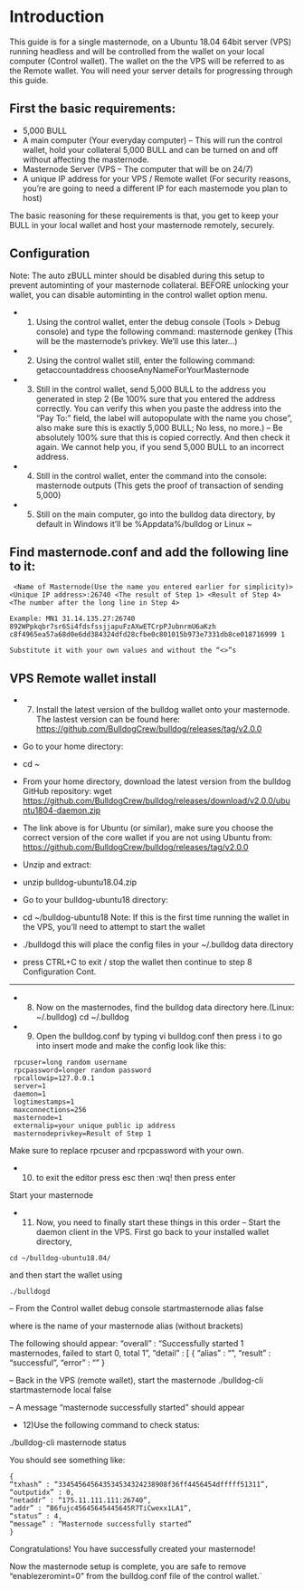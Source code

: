 Introduction
=======================
This guide is for a single masternode, on a Ubuntu 18.04 64bit server (VPS) running headless and will be controlled from the wallet on your local computer (Control wallet). The wallet on the the VPS will be referred to as the Remote wallet.
You will need your server details for progressing through this guide.

First the basic requirements:
------------------------
* 5,000 BULL
* A main computer (Your everyday computer) – This will run the control wallet, hold your collateral 5,000 BULL and can be turned on and off without affecting the masternode.
* Masternode Server (VPS – The computer that will be on 24/7)
* A unique IP address for your VPS / Remote wallet
(For security reasons, you’re are going to need a different IP for each masternode you plan to host)

The basic reasoning for these requirements is that, you get to keep your BULL in your local wallet and host your masternode remotely, securely.

Configuration
------------------------

Note: The auto zBULL minter should be disabled during this setup to prevent autominting of your masternode collateral. BEFORE unlocking your wallet, you can disable autominting in the control wallet option menu.

* 1) Using the control wallet, enter the debug console (Tools > Debug console) and type the following command:
masternode genkey (This will be the masternode’s privkey. We’ll use this later…)

* 2) Using the control wallet still, enter the following command:
getaccountaddress chooseAnyNameForYourMasternode

* 3) Still in the control wallet, send 5,000 BULL to the address you generated in step 2 (Be 100% sure that you entered the address correctly. You can verify this when you paste the address into the “Pay To:” field, the label will autopopulate with the name you chose”, also make sure this is exactly 5,000 BULL; No less, no more.)
– Be absolutely 100% sure that this is copied correctly. And then check it again. We cannot help you, if you send 5,000 BULL to an incorrect address.

* 4) Still in the control wallet, enter the command into the console:
masternode outputs
 (This gets the proof of transaction of sending 5,000)

* 5) Still on the main computer, go into the bulldog data directory, by default in Windows it’ll be
%Appdata%/bulldog
or Linux
~

Find masternode.conf and add the following line to it:
------------------------
```
 <Name of Masternode(Use the name you entered earlier for simplicity)> <Unique IP address>:26740 <The result of Step 1> <Result of Step 4> <The number after the long line in Step 4>

Example: MN1 31.14.135.27:26740 892WPpkqbr7sr6Si4fdsfssjjapuFzAXwETCrpPJubnrmU6aKzh c8f4965ea57a68d0e6dd384324dfd28cfbe0c801015b973e7331db8ce018716999 1

Substitute it with your own values and without the “<>”s
```
VPS Remote wallet install
------------------------
* 7) Install the latest version of the bulldog wallet onto your masternode. The lastest version can be found here: https://github.com/BulldogCrew/bulldog/releases/tag/v2.0.0

* Go to your home directory:
* cd ~
* From your home directory, download the latest version from the bulldog GitHub repository:
wget https://github.com/BulldogCrew/bulldog/releases/download/v2.0.0/ubuntu1804-daemon.zip
* The link above is for Ubuntu (or similar), make sure you choose the correct version of the core wallet if you are not using Ubuntu from: 
https://github.com/BulldogCrew/bulldog/releases/tag/v2.0.0
* Unzip and extract:  
* unzip bulldog-ubuntu18.04.zip
* Go to your bulldog-ubuntu18  directory:
* cd ~/bulldog-ubuntu18
Note: If this is the first time running the wallet in the VPS, you’ll need to attempt to start the wallet 
* ./bulldogd
 this will place the config files in your ~/.bulldog data directory
* press 
CTRL+C
 to exit / stop the wallet then continue to step 8
Configuration Cont.
------------------------
* 8) Now on the masternodes, find the bulldog data directory here.(Linux: ~/.bulldog)
cd ~/.bulldog

* 9) Open the bulldog.conf by typing 
vi bulldog.conf
 then press i to go into insert mode and make the config look like this:
```
 rpcuser=long random username
 rpcpassword=longer random password
 rpcallowip=127.0.0.1
 server=1
 daemon=1
 logtimestamps=1
 maxconnections=256
 masternode=1
 externalip=your unique public ip address
 masternodeprivkey=Result of Step 1
 ```
Make sure to replace rpcuser and rpcpassword with your own.

* 10) to exit the editor press 
esc
 then 
:wq!
 then press enter

Start your masternode
* 11) Now, you need to finally start these things in this order
– Start the daemon client in the VPS. First go back to your installed wallet directory, 
```
cd ~/bulldog-ubuntu18.04/
```
and then start the wallet using 
```
./bulldogd
```
– From the Control wallet debug console
startmasternode alias false <mymnalias>

where <mymnalias> is the name of your masternode alias (without brackets)

The following should appear:
“overall” : “Successfully started 1 masternodes, failed to start 0, total 1”,
“detail” : [
{
“alias” : “<mymnalias>”,
“result” : “successful”,
“error” : “”
}

– Back in the VPS (remote wallet), start the masternode
./bulldog-cli startmasternode local false

– A message “masternode successfully started” should appear

* 12)Use the following command to check status:

./bulldog-cli masternode status

You should see something like:
```
{
“txhash” : “334545645643534534324238908f36ff4456454dfffff51311”,
“outputidx” : 0,
“netaddr” : “175.11.111.111:26740”,
“addr” : “B6fujc45645645445645R7TiCwexx1LA1”,
“status” : 4,
“message” : “Masternode successfully started”
}
```
Congratulations! You have successfully created your masternode!

Now the masternode setup is complete, you are safe to remove “enablezeromint=0” from the bulldog.conf file of the control wallet.`
